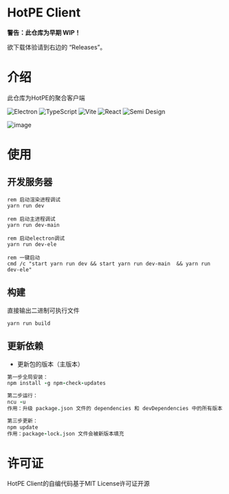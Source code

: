 # HotPE Client

**警告：此仓库为早期 WIP！**

欲下载体验请到右边的 “Releases”。

# 介绍

此仓库为HotPE的聚合客户端

![Electron](https://img.shields.io/badge/Electron-191970?style=for-the-badge&logo=Electron&logoColor=white)
![TypeScript](https://img.shields.io/badge/TypeScript-%23323330.svg?style=for-the-badge&logo=TypeScript&logoColor=%23F7DF1E)
![Vite](https://img.shields.io/badge/Vite-%2335495e.svg?style=for-the-badge&logo=Vite&logoColor=%916CFE)
![React](https://img.shields.io/badge/React-%2335495e.svg?style=for-the-badge&logo=React&logoColor=%234FC08D)
![Semi Design](https://img.shields.io/badge/-SemiDesign-%230170FE?style=for-the-badge&logo=Semi-Design&logoColor=white)

![image](https://s1.ax1x.com/2023/07/05/pCyFpWV.png)


# 使用

## 开发服务器
```batch
rem 启动渲染进程调试
yarn run dev 

rem 启动主进程调试
yarn run dev-main 

rem 启动electron调试
yarn run dev-ele 

rem 一键启动
cmd /c "start yarn run dev && start yarn run dev-main  && yarn run dev-ele"
```

## 构建
直接输出二进制可执行文件
```batch
yarn run build
```

## 更新依赖

- 更新包的版本（主版本）

```coffeescript
第一步全局安装：
npm install -g npm-check-updates

第二步运行：
ncu -u 
作用：升级 package.json 文件的 dependencies 和 devDependencies 中的所有版本

第三步更新：
npm update
作用：package-lock.json 文件会被新版本填充
```

# 许可证
HotPE Client的自编代码基于MIT License许可证开源
